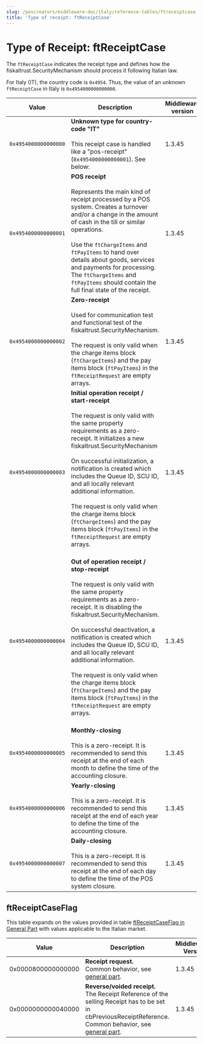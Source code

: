 ```yaml
---
slug: /poscreators/middleware-doc/italy/reference-tables/ftreceiptcase
title: 'Type of receipt: ftReceiptCase'
---
```


# Type of Receipt: ftReceiptCase

The `ftReceiptCase` indicates the receipt type and defines how the fiskaltrust.SecurityMechanism should process it following Italian law.

For Italy (IT), the country code is `0x4954`. Thus, the value of an unknown `ftReceiptCase` in Italy is `0x4954000000000000`.

| **Value** | **Description** | **Middleware version** |
|-----------|-----------------|-------------------------|
| `0x4954000000000000` | **Unknown type for country-code "IT"**<br /><br />This receipt case is handled like a "pos-receipt" (`0x4954000000000001`). See below: | 1.3.45 |
| `0x4954000000000001` | **POS receipt**<br /><br />Represents the main kind of receipt processed by a POS system. Creates a turnover and/or a change in the amount of cash in the till or similar operations. <br /><br />Use the `ftChargeItems` and `ftPayItems` to hand over details about goods, services and payments for processing. The `ftChargeItems` and `ftPayItems` should contain the full final state of the receipt. | 1.3.45 |
| `0x4954000000000002` | **Zero-receipt**<br /><br />Used for communication test and functional test of the fiskaltrust.SecurityMechanism.<br /><br />The request is only valid when the charge items block (`ftChargeItems`) and the pay items block (`ftPayItems`) in the `ftReceiptRequest` are empty arrays. | 1.3.45 |
| `0x4954000000000003` | **Initial operation receipt / start-receipt**<br /><br />The request is only valid with the same property requirements as a zero-receipt. It initializes a new fiskaltrust.SecurityMechanism<br /><br />On successful initialization, a notification is created which includes the Queue ID, SCU ID, and all locally relevant additional information.<br /><br />The request is only valid when the charge items block (`ftChargeItems`) and the pay items block (`ftPayItems`) in the `ftReceiptRequest` are empty arrays. <br /><br /> | 1.3.45 |
| `0x4954000000000004` | **Out of operation receipt / stop-receipt**<br /><br />The request is only valid with the same property requirements as a zero-receipt. It is disabling the fiskaltrust.SecurityMechanism. <br /><br />On successful deactivation, a notification is created which includes the Queue ID, SCU ID, and all locally relevant additional information.<br /><br />The request is only valid when the charge items block (`ftChargeItems`) and the pay items block (`ftPayItems`) in the `ftReceiptRequest` are empty arrays.<br /><br /> | 1.3.45 |
| `0x4954000000000005` | **Monthly-closing**<br /><br />This is a zero-receipt. It is recommended to send this receipt at the end of each month to define the time of the accounting closure. | 1.3.45 |
| `0x4954000000000006` | **Yearly-closing**<br /><br />This is a zero-receipt. It is recommended to send this receipt at the end of each year to define the time of the accounting closure. | 1.3.45 |
| `0x4954000000000007` | **Daily-closing**<br /><br />This is a zero-receipt. It is recommended to send this receipt at the end of each day to define the time of the POS system closure. | 1.3.45 |

## ftReceiptCaseFlag
This table expands on the values provided in table [ftReceiptCaseFlag in General Part](../../general/reference-tables/reference-tables.md#ftreceiptcaseflag) with values applicable to the Italian market.

| Value | Description | Middleware-Version |
|-------|-------------|--------------------|
| 0x0000800000000000 | **Receipt request.** <br />Common behavior, see [general part](../../general/reference-tables/reference-tables.md#ftreceiptcaseflag). | 1.3.45 |
| 0x0000000000040000 | **Reverse/voided receipt.** <br />The Receipt Reference of the selling Receipt has to be set in cbPreviousReceiptReference. Common behavior, see [general part](../../general/reference-tables/reference-tables.md#ftreceiptcaseflag). | 1.3.45 |
